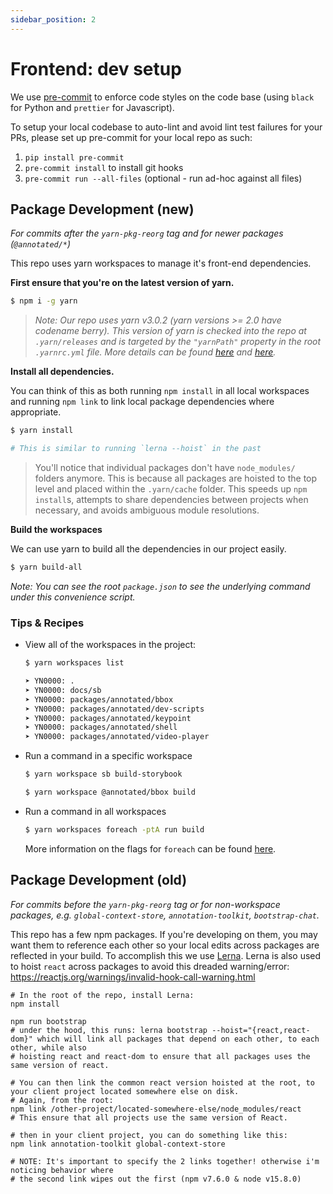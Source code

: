 ```yaml
---
sidebar_position: 2
---
```


# Frontend: dev setup

We use [pre-commit](https://pre-commit.com/) to enforce code styles on the code base (using `black` for Python and `prettier` for Javascript).

To setup your local codebase to auto-lint and avoid lint test failures for your PRs, please set up pre-commit for your local repo as such:

1. `pip install pre-commit`
2. `pre-commit install` to install git hooks
3. `pre-commit run --all-files` (optional - run ad-hoc against all files)


## Package Development (new)
*For commits after the `yarn-pkg-reorg` tag and for newer packages (`@annotated/*`)*

This repo uses yarn workspaces to manage it's front-end dependencies.

**First ensure that you're on the latest version of yarn.**

```bash
$ npm i -g yarn
```

> *Note: Our repo uses yarn v3.0.2 (yarn versions >= 2.0 have codename berry). This version of yarn is checked into the repo at `.yarn/releases` and is targeted by the `"yarnPath"` property in the root `.yarnrc.yml` file. More details can be found [here](https://yarnpkg.com/cli/set/version) and [here](https://yarnpkg.com/configuration/yarnrc#yarnPath).*

**Install all dependencies.**

You can think of this as both running `npm install` in all local workspaces and running `npm link` to link local package dependencies where appropriate.

```bash
$ yarn install

# This is similar to running `lerna --hoist` in the past
```

> You'll notice that individual packages don't have `node_modules/` folders anymore. This is because all packages are hoisted to the top level and placed within the `.yarn/cache` folder. This speeds up `npm install`s, attempts to share dependencies between projects when necessary, and avoids ambiguous module resolutions.

**Build the workspaces**

We can use yarn to build all the dependencies in our project easily.

```bash
$ yarn build-all
```

*Note: You can see the root `package.json` to see the underlying command under this convenience script.*

### Tips & Recipes

- View all of the workspaces in the project:

    ```bash
    $ yarn workspaces list

    ➤ YN0000: .
    ➤ YN0000: docs/sb
    ➤ YN0000: packages/annotated/bbox
    ➤ YN0000: packages/annotated/dev-scripts
    ➤ YN0000: packages/annotated/keypoint
    ➤ YN0000: packages/annotated/shell
    ➤ YN0000: packages/annotated/video-player
    ``` 

- Run a command in a specific workspace

    ```bash
    $ yarn workspace sb build-storybook

    $ yarn workspace @annotated/bbox build
    ```

- Run a command in all workspaces

    ```bash
    $ yarn workspaces foreach -ptA run build
    ```

    More information on the flags for `foreach` can be found [here](https://yarnpkg.com/cli/workspaces/foreach).


## Package Development (old)

*For commits before the `yarn-pkg-reorg` tag or for non-workspace packages, e.g. `global-context-store`, `annotation-toolkit`, `bootstrap-chat`.*


This repo has a few npm packages. If you're developing on them, you may want them to reference each other so your local edits across packages are reflected in your build.
To accomplish this we use [Lerna](https://github.com/lerna/lerna). Lerna is also used to hoist `react` across packages to avoid this dreaded warning/error: https://reactjs.org/warnings/invalid-hook-call-warning.html

```
# In the root of the repo, install Lerna:
npm install

npm run bootstrap
# under the hood, this runs: lerna bootstrap --hoist="{react,react-dom}" which will link all packages that depend on each other, to each other, while also
# hoisting react and react-dom to ensure that all packages uses the same version of react.

# You can then link the common react version hoisted at the root, to your client project located somewhere else on disk.
# Again, from the root:
npm link /other-project/located-somewhere-else/node_modules/react
# This ensure that all projects use the same version of React.

# then in your client project, you can do something like this:
npm link annotation-toolkit global-context-store

# NOTE: It's important to specify the 2 links together! otherwise i'm noticing behavior where
# the second link wipes out the first (npm v7.6.0 & node v15.8.0)
```